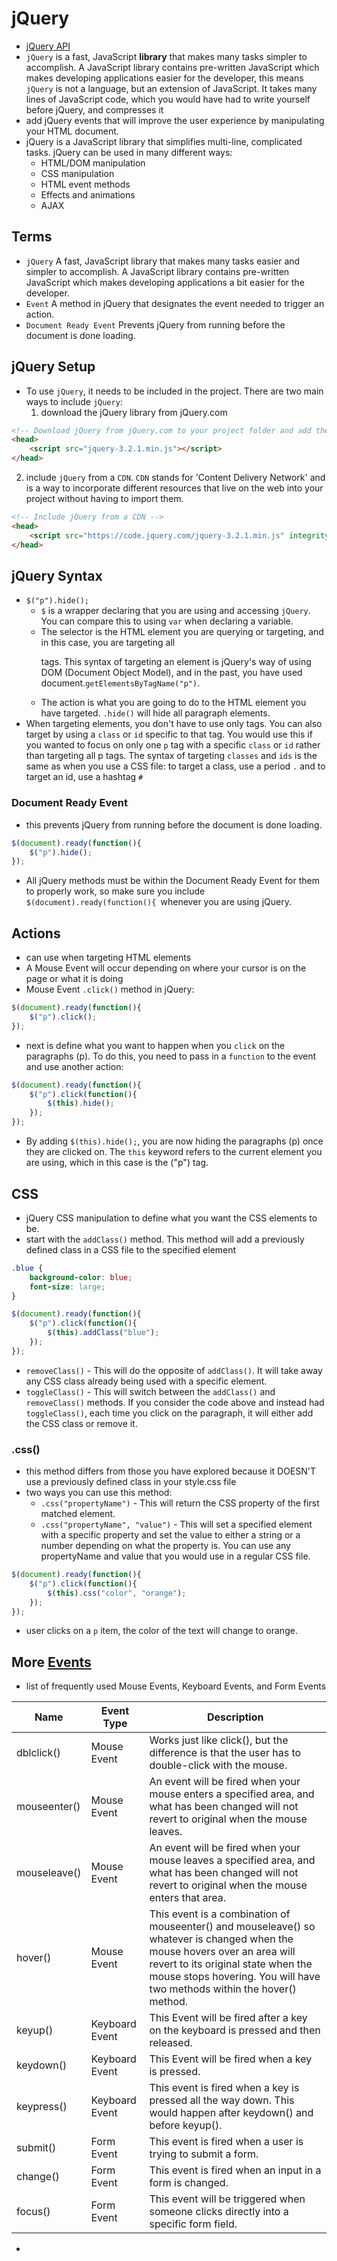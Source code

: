 # jQuery
- [jQuery API](https://api.jquery.com/)
- `jQuery` is a fast, JavaScript **library** that makes many tasks simpler to accomplish. A JavaScript library contains pre-written JavaScript which makes developing applications easier for the developer, this means `jQuery` is not a language, but an extension of JavaScript. It takes many lines of JavaScript code, which you would have had to write yourself before jQuery, and compresses it
- add jQuery events that will improve the user experience by manipulating your HTML document.
- jQuery is a JavaScript library that simplifies multi-line, complicated tasks. jQuery can be used in many different ways:
  - HTML/DOM manipulation
  - CSS manipulation
  - HTML event methods
  - Effects and animations
  - AJAX
## Terms
- `jQuery`	A fast, JavaScript library that makes many tasks easier and simpler to accomplish. A JavaScript library contains pre-written JavaScript which makes developing applications a bit easier for the developer.
- `Event`	A method in jQuery that designates the event needed to trigger an action.
- `Document Ready Event`	Prevents jQuery from running before the document is done loading.
## jQuery Setup
- To use `jQuery`, it needs to be included in the project. There are two main ways to include `jQuery`:
  1. download the jQuery library from jQuery.com 
```html
<!-- Download jQuery from jQuery.com to your project folder and add the below script tag  -->
<head>
    <script src="jquery-3.2.1.min.js"></script>
</head>
```
  2. include `jQuery` from a `CDN`. `CDN` stands for 'Content Delivery Network' and is a way to incorporate different resources that live on the web into your project without having to import them. 
```html
<!-- Include jQuery from a CDN -->
<head>
    <script src="https://code.jquery.com/jquery-3.2.1.min.js" integrity="sha256-hwg4gsxgFZhOsEEamdOYGBf13FyQuiTwlAQgxVSNgt4=" crossorigin="anonymous"></script>
</head>
```
## jQuery Syntax
- `$("p").hide();`
  - `$` is a wrapper declaring that you are using and accessing `jQuery`. You can compare this to using `var` when declaring a variable.
  - The selector is the HTML element you are querying or targeting, and in this case, you are targeting all <p> tags. This syntax of targeting an element is jQuery's way of using DOM (Document Object Model), and in the past, you have used document.`getElementsByTagName("p")`.
  - The action is what you are going to do to the HTML element you have targeted. `.hide()` will hide all paragraph elements.
- When targeting elements, you don't have to use only tags. You can also target by using a `class` or `id` specific to that tag. You would use this if you wanted to focus on only one `p` tag with a specific `class` or `id` rather than targeting all p tags. The syntax of targeting `classes` and `ids` is the same as when you use a CSS file: to target a class, use a period `.` and to target an id, use a hashtag `#`
### Document Ready Event
- this prevents jQuery from running before the document is done loading.
```javascript
$(document).ready(function(){
    $("p").hide();
});
```
- All jQuery methods must be within the Document Ready Event for them to properly work, so make sure you include `$(document).ready(function(){ `whenever you are using jQuery.

## Actions
-  can use when targeting HTML elements
  -  A Mouse Event will occur depending on where your cursor is on the page or what it is doing
  -  Mouse Event `.click()` method in jQuery:
```javascript
$(document).ready(function(){
    $("p").click();
});
```
- next is define what you want to happen when you `click` on the paragraphs (p). To do this, you need to pass in a `function` to the event and use another action:
```javascript
$(document).ready(function(){
    $("p").click(function(){
        $(this).hide();
    });
});
```
- By adding `$(this).hide();`, you are now hiding the paragraphs (p) once they are clicked on. The `this` keyword refers to the current element you are using, which in this case is the ("p") tag.

## CSS
- jQuery CSS manipulation to define what you want the CSS elements to be.
- start with the `addClass()` method. This method will add a previously defined class in a CSS file to the specified element
```css
.blue {
    background-color: blue;
    font-size: large;
}
```
```javascript
$(document).ready(function(){
    $("p").click(function(){
        $(this).addClass("blue");
    });
});
```
- `removeClass()` - This will do the opposite of `addClass()`. It will take away any CSS class already being used with a specific element.
- `toggleClass()` - This will switch between the `addClass()` and `removeClass()` methods. If you consider the code above and instead had `toggleClass()`, each time you click on the paragraph, it will either add the CSS class or remove it.

### .css()
- this method differs from those you have explored because it DOESN'T use a previously defined class in your style.css file
- two ways you can use this method:
  - `.css("propertyName")` - This will return the CSS property of the first matched element.
  - `.css("propertyName", "value")` - This will set a specified element with a specific property and set the value to either a string or a number depending on what the property is. You can use any propertyName and value that you would use in a regular CSS file.
```javascript
$(document).ready(function(){
    $("p").click(function(){
        $(this).css("color", "orange");
    });
});
```
- user clicks on a `p` item, the color of the text will change to orange.
## More [Events](https://api.jquery.com/category/events/)
- list of frequently used Mouse Events, Keyboard Events, and Form Events

| Name         	| Event Type     	| Description                                                                                                                                                                                                                                  	|
|--------------	|----------------	|----------------------------------------------------------------------------------------------------------------------------------------------------------------------------------------------------------------------------------------------	|
| dblclick()   	| Mouse Event    	| Works just like click(), but the difference is that the user has to double-click with the mouse.                                                                                                                                             	|
| mouseenter() 	| Mouse Event    	| An event will be fired when your mouse enters a specified area, and what has been changed will not revert to original when the mouse leaves.                                                                                                 	|
| mouseleave() 	| Mouse Event    	| An event will be fired when your mouse leaves a specified area, and what has been changed will not revert to original when the mouse enters that area.                                                                                       	|
| hover()      	| Mouse Event    	| This event is a combination of mouseenter() and mouseleave() so whatever is changed when the mouse hovers over an area will revert to its original state when the mouse stops hovering. You will have two methods within the hover() method. 	|
| keyup()      	| Keyboard Event 	| This Event will be fired after a key on the keyboard is pressed and then released.                                                                                                                                                           	|
| keydown()    	| Keyboard Event 	| This Event will be fired when a key is pressed.                                                                                                                                                                                              	|
| keypress()   	| Keyboard Event 	| This event is fired when a key is pressed all the way down. This would happen after keydown() and before keyup().                                                                                                                            	|
| submit()     	| Form Event     	| This event is fired when a user is trying to submit a form.                                                                                                                                                                                  	|
| change()     	| Form Event     	| This event is fired when an input in a form is changed.                                                                                                                                                                                      	|
| focus()      	| Form Event     	| This event will be triggered when someone clicks directly into a specific form field.                                                                                                                                                        	|
- 
